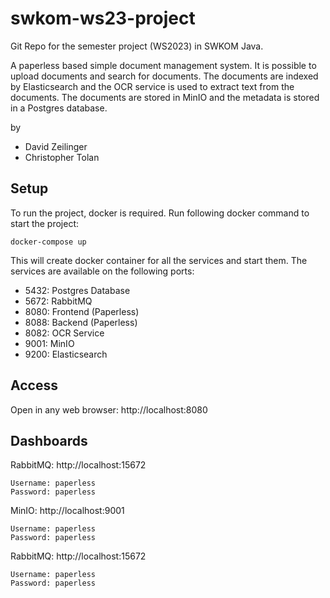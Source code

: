 # swkom-ws23-project
Git Repo for the semester project (WS2023) in SWKOM Java.

A paperless based simple document management system. It is possible to upload documents and search for documents. The documents are indexed by Elasticsearch and the OCR service is used to extract text from the documents. The documents are stored in MinIO and the metadata is stored in a Postgres database. 

by 
- David Zeilinger
- Christopher Tolan

## Setup
To run the project, docker is required. Run following docker command to start the project:
```
docker-compose up
```
This will create docker container for all the services and start them. The services are available on the following ports:
- 5432: Postgres Database
- 5672: RabbitMQ
- 8080: Frontend (Paperless)
- 8088: Backend (Paperless)
- 8082: OCR Service
- 9001: MinIO
- 9200: Elasticsearch

## Access
Open in any web browser: http://localhost:8080

## Dashboards

RabbitMQ: http://localhost:15672
```
Username: paperless
Password: paperless
```
MinIO: http://localhost:9001
```
Username: paperless
Password: paperless
```
RabbitMQ: http://localhost:15672
```
Username: paperless
Password: paperless
```